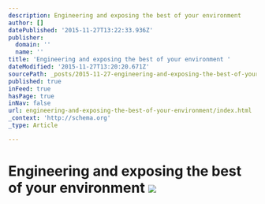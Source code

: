 ```yaml
---
description: Engineering and exposing the best of your environment
author: []
datePublished: '2015-11-27T13:22:33.936Z'
publisher:
  domain: ''
  name: ''
title: 'Engineering and exposing the best of your environment '
dateModified: '2015-11-27T13:20:20.671Z'
sourcePath: _posts/2015-11-27-engineering-and-exposing-the-best-of-your-environment.md
published: true
inFeed: true
hasPage: true
inNav: false
url: engineering-and-exposing-the-best-of-your-environment/index.html
_context: 'http://schema.org'
_type: Article

---
```

# Engineering and exposing the best of your environment ![](https://the-grid-user-content.s3-us-west-2.amazonaws.com/8aebcac4-e39c-427d-987e-68295840d314.png)